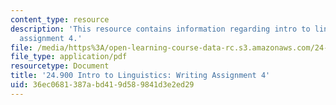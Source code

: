 ```yaml
---
content_type: resource
description: 'This resource contains information regarding intro to linguistics: writing
  assignment 4.'
file: /media/https%3A/open-learning-course-data-rc.s3.amazonaws.com/24-900-introduction-to-linguistics-fall-2012/36ec0681387abd419d589841d3e2ed29_MIT24_900F12_Assignment4.pdf
file_type: application/pdf
resourcetype: Document
title: '24.900 Intro to Linguistics: Writing Assignment 4'
uid: 36ec0681-387a-bd41-9d58-9841d3e2ed29
---
```

